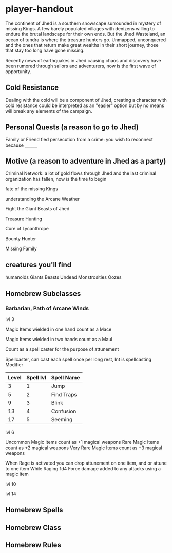 # player-handout

The continent of Jhed is a southern snowscape surrounded in mystery of missing Kings. A few barely populated villages with denizens willing to endure the brutal landscape for their own ends. But the Jhed Wasteland, an ocean of tundra is where the treasure hunters go. Unmapped, unconquered and the ones that return make great wealths in their short journey, those that stay too long have gone missing.  

Recently news of earthquakes in Jhed causing chaos and discovery have been rumored through sailors and adventurers, now is the first wave of opportunity.

## Cold Resistance

Dealing with the cold will be a component of Jhed, creating a character with cold resistance could be interpreted as an "easier" option but by no means will break any elements of the campaign.

## Personal Quests (a reason to go to Jhed)

Family or Friend fled persecution from a crime: you wish to reconnect because ______

## Motive (a reason to adventure in Jhed as a party)

Criminal Network: a lot of gold flows through Jhed and the last criminal organization has fallen, now is the time to begin

fate of the missing Kings

understanding the Arcane Weather

Fight the Giant Beasts of Jhed

Treasure Hunting

Cure of Lycanthrope

Bounty Hunter

Missing Family

## creatures you'll find

humanoids
Giants
Beasts
Undead
Monstrosities
Oozes

## Homebrew Subclasses

### Barbarian, Path of Arcane Winds

lvl 3

Magic Items wielded in one hand count as a Mace

Magic Items wielded in two hands count as a Maul

Count as a spell caster for the purpose of attunement

Spellcaster, can cast each spell once per long rest, Int is spellcasting Modifier

|Level|Spell lvl|Spell Name|
|----|----|----|
|3|1|Jump|
|5|2|Find Traps|
|9|3|Blink|
|13|4|Confusion|
|17|5|Seeming|

lvl 6

Uncommon Magic Items count as +1 magical weapons
Rare Magic Items count as +2 magical weapons
Very Rare Magic Items count as +3 magical weapons

When Rage is activated you can drop attunement on one item, and or attune to one item
While Raging 1d4 Force damage added to any attacks using a magic item


lvl 10

lvl 14

## Homebrew Spells

## Homebrew Class

## Homebrew Rules


